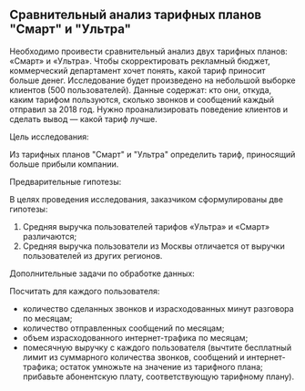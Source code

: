 ## Сравнительный анализ тарифных планов "Смарт" и "Ультра"

Необходимо проивести сравнительный анализ двух тарифных планов: «Смарт» и «Ультра». Чтобы скорректировать рекламный бюджет, коммерческий департамент хочет понять, какой тариф приносит больше денег. Исследование будет произведено на небольшой выборке клиентов (500 пользователей). Данные содержат: кто они, откуда, каким тарифом пользуются, сколько звонков и сообщений каждый отправил за 2018 год. Нужно проанализировать поведение клиентов и сделать вывод — какой тариф лучше.

Цель исследования:

Из тарифных планов "Смарт" и "Ультра" определить тариф, приносящий больше прибыли компании.

Предварительные гипотезы:

В целях проведения исследования, заказчиком сформулированы две гипотезы:

1. Средняя выручка пользователей тарифов «Ультра» и «Смарт» различаются;
2. Средняя выручка пользователи из Москвы отличается от выручки пользователей из других регионов.

Дополнительные задачи по обработке данных:

Посчитать для каждого пользователя:
* количество сделанных звонков и израсходованных минут разговора по месяцам;
* количество отправленных сообщений по месяцам;
* объем израсходованного интернет-трафика по месяцам;
* помесячную выручку с каждого пользователя (вычтите бесплатный лимит из суммарного количества звонков, сообщений и интернет-трафика; остаток умножьте на значение из тарифного плана; прибавьте абонентскую плату, соответствующую тарифному плану).
